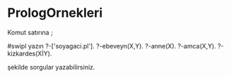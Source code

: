 # PrologOrnekleri
Komut satırına ;


#swipl yazın
?-['soyagaci.pl'].
?-ebeveyn(X,Y).
?-anne(X).
?-amca(X,Y).
?-kizkardes(XİY).

şekilde sorgular yazabilirsiniz.
